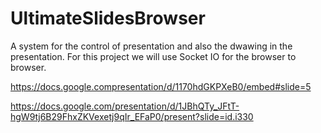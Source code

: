 # UltimateSlidesBrowser
A system for the control of presentation and also the dwawing in the presentation. For this project we will use Socket IO for the browser to browser.


https://docs.google.compresentation/d/1170hdGKPXeB0/embed#slide=5

https://docs.google.com/presentation/d/1JBhQTy_JFtT-hgW9tj6B29FhxZKVexetj9qIr_EFaP0/present?slide=id.i330
